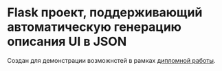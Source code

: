 # Flask проект, поддерживающий автоматическую генерацию описания UI в JSON
Создан для демонстрации возможнстей в рамках [дипломной работы](https://github.com/Puroktor/ui-generator).

